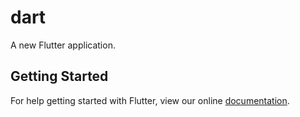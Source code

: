 # dart

A new Flutter application.

## Getting Started

For help getting started with Flutter, view our online
[documentation](https://flutter.io/).
